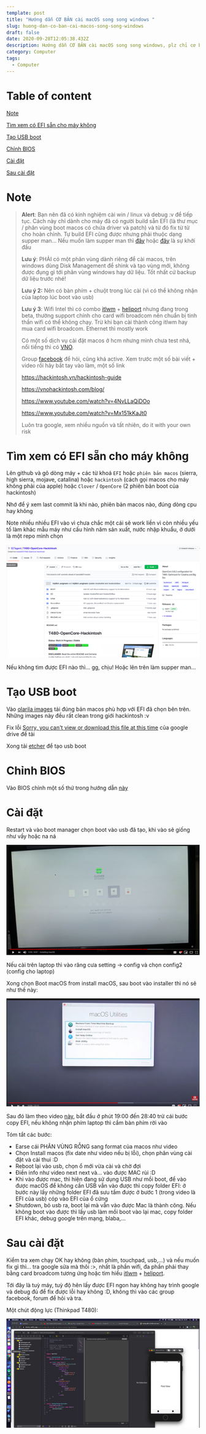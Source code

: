 ```yaml
---
template: post
title: "Hướng dẫn CƠ BẢN cài macOS song song windows "
slug: huong-dan-co-ban-cai-macos-song-song-windows
draft: false
date: 2020-09-28T12:05:38.432Z
description: Hướng dẫn CƠ BẢN cài macOS song song windows, plz chỉ cơ bản
category: Computer
tags:
  - Computer
---
```


# Table of content

[Note](#note)

[Tìm xem có EFI sẵn cho máy không](#tìm-xem-có-EFI-sẵn-cho-máy-không)

[Tạo USB boot](#tạo-usb-boot)

[Chỉnh BIOS](#chỉnh-bios)

[Cài đặt](#cài-đặt)

[Sau cài đặt](#sau-cài-đặt)

# Note
> **Alert**: Bạn nên đã có kinh nghiệm cài win / linux và debug :v để tiếp tục. Cách này chỉ dành cho máy đã có người build sẵn EFI (là thư mục / phân vùng boot macos có chứa driver và patch) và từ đó fix từ từ cho hoàn chỉnh. Tự build EFI cũng được nhưng phải thuộc dạng supper man... Nếu muốn làm supper man thì [đây](https://dortania.github.io/OpenCore-Install-Guide/prerequisites.html) hoặc [đây](https://www.youtube.com/watch?v=-sPxVz9DkzY&t=405s) là sự khởi đầu
>
> **Lưu ý**: PHẢI có một phân vùng dành riêng để cài macos, trên windows dùng Disk Management để shink và tạo vùng mới, không được đụng gì tới phân vùng windows hay dữ liệu. Tốt nhất cứ backup dữ liệu trước nhé!
>
> **Lưu ý 2:** Nên có bàn phím + chuột trong lúc cài (vì có thể không nhận của laptop lúc boot vào usb)
>
> **Lưu ý 3**: Wifi Intel thì có combo [itlwm](https://github.com/OpenIntelWireless/itlwm) + [heliport](https://github.com/OpenIntelWireless/HeliPort) nhưng đang trong beta, thường support chính cho card wifi broadcom nên chuẩn bị tinh thần wifi có thể không chạy. Trừ khi bạn cài thành công itlwm hay mua card wifi broadcom. Ethernet thì mostly work
>
> Có một số dịch vụ cài đặt macos ở hcm nhưng mình chưa test nhá, nổi tiếng thì có [VNO](https://vnohackintosh.com/). 
>
> Group [facebook](https://www.facebook.com/groups/vnohackintosh) để hỏi, cũng khá active. Xem trước một số bài viết + video rồi hãy bắt tay vào làm, một số link
>
> <https://hackintosh.vn/hackintosh-guide>
>
> <https://vnohackintosh.com/blog/>
>
> <https://www.youtube.com/watch?v=4NvLLaQiDOo>
>
> <https://www.youtube.com/watch?v=Mx151kKaJt0>
> 
> Luôn tra google, xem nhiều nguồn và tất nhiên, do it with your own risk

# Tìm xem có EFI sẵn cho máy không

Lên github và gõ dòng máy + các từ khoá `EFI` hoặc `phiên bản macos` (sierra, high sierra, mojave, catalina) hoặc `hackintosh` (cách gọi macos cho máy không phải của  apple) hoặc `Clover` / `OpenCore` (2 phiên bản boot của hackintosh)

Nhớ để ý xem last commit là khi nào, phiên bản macos nào, đúng dòng cpu hay không

Note nhiều nhiều EFI vào vì chưa chắc một cái sẽ work liền vì còn nhiều yếu tố làm khác mẫu máy như cấu hình năm sản xuất, nước nhập khuẩu, ở dưới là một repo mình chọn

![](/media/screen-shot-2020-09-28-at-22.25.37.png)

Nếu không tìm được EFI nào thì... gg,  chịu! Hoặc lên trên làm supper man...

# Tạo USB boot

Vào [olarila images](https://www.olarila.com/topic/6278-new-vanilla-olarila-images/) tải đúng bản macos phù hợp với EFI đã chọn bên trên. Những images này đều rất clean trong giới hackintosh :v

Fix lỗi [Sorry, you can't view or download this file at this time](https://www.games4theworld.club/t33497-how-to-bypass-googledrive-s-too-many-users-have-viewed-or-downloaded-this-file-recently-updated-on-05-04-2020) của google drive để tải

Xong tải [etcher](https://www.balena.io/etcher/) để tạo usb boot

# Chỉnh BIOS

Vào BIOS chỉnh một số thứ trong hướng dẫn [này](https://vnohackintosh.com/blog/2019/04/21/setup-bios-cho-hackintosh/) 

# Cài đặt

Restart và vào boot manager chọn boot vào usb đã tạo, khi vào sẽ giống như vầy hoặc na ná

![](/media/screen-shot-2020-09-28-at-22.25.05.png)

Nếu cài trên laptop thì vào răng cưa setting -> config và chọn config2 (config cho laptop)

Xong chọn Boot macOS from install macOS, sau boot vào installer thì nó sẽ như thế này:

![](/media/screen-shot-2020-09-28-at-22.33.15.png)

Sau đó làm theo video [này](https://www.youtube.com/watch?v=Mx151kKaJt0), bắt đầu ở phút 19:00 đến 28:40 trừ cái bước copy EFI, nếu không nhận phím laptop thì cắm bàn phím rời vào

Tóm tắt các bước:

* Earse cái PHÂN VÙNG RỖNG sang format của macos như video
* Chọn Install macos (fix date như video nếu bị lỗi), chọn phân vùng cài đặt và cài thui :D
* Reboot lại vào usb, chọn ổ mới vừa cài và chờ đợi
* Điền info như video next next và... vào được MAC rùi :D
* Khi vào được mac, thì hiện đang sử dụng USB như mồi boot, để vào được macOS để không cần USB vẫn vào được thì copy folder EFI: ở bước này lấy những folder EFI đã sưu tầm được ở bước 1 (trong video là EFI của usb) cóp vào EFI của ổ cứng
* Shutdown, bỏ usb ra, boot lại mà vẫn vào được Mac là thành công. Nếu không boot vào được thì lấy usb làm mồi boot vào lại mac, copy folder EFI khác, debug google trên mạng, blaba,...

# Sau cài đặt

Kiểm tra xem chạy OK hay không (bàn phím, touchpad, usb,...) và nếu muốn fix gì thì... tra google sửa mà thôi :>, nhất là phần wifi, đa phần phải thay bằng card broadcom tương ứng hoặc tìm hiểu [itlwm](https://github.com/OpenIntelWireless/itlwm) + [heliport](https://github.com/OpenIntelWireless/HeliPort). 

Tới đây là tuỳ máy, tuỳ độ hên lấy được EFI ngon hay không hay trình google và debug đủ để fix được lỗi hay không :D, không thì vào các group facebook, forum để hỏi và tra.

Một chút động lực (Thinkpad T480):

![](/media/screen-shot-2020-09-28-at-23.51.18.png)